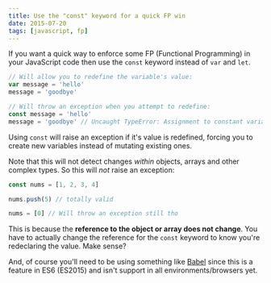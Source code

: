 ```yaml
---
title: Use the "const" keyword for a quick FP win
date: 2015-07-20
tags: [javascript, fp]
---
```


If you want a quick way to enforce some FP (Functional Programming) in your JavaScript code then use the `const` keyword instead of `var` and `let`.

```js
// Will allow you to redefine the variable's value:
var message = 'hello'
message = 'goodbye'

// Will throw an exception when you attempt to redefine:
const message = 'hello'
message = 'goodbye' // Uncaught TypeError: Assignment to constant variable.
```

Using `const` will raise an exception if it's value is redefined, forcing you to create new variables instead of mutating existing ones.

Note that this will not detect changes _within_ objects, arrays and other complex types. So this will _not_ raise an exception:

```js
const nums = [1, 2, 3, 4]

nums.push(5) // totally valid

nums = [0] // Will throw an exception still tho
```

This is because the **reference to the object or array does not change**. You have to actually change the reference for the `const` keyword to know you're redeclaring the value. Make sense?

And, of course you'll need to be using something like [Babel](https://babeljs.io/) since this is a feature in ES6 (ES2015) and isn't support in all environments/browsers yet.
